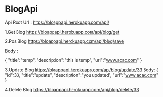 # BlogApi

Api Root Url : 
https://bloappapi.herokuapp.com/api/

1.Get Blog
https://bloappapi.herokuapp.com/api/blog/get

2.Pos Blog
https://bloappapi.herokuapp.com/api/blog/save

Body :

{
	"title":"temp",
	"description":"this is temp",
	"url":"www.acac.com"
}

3.Update Blog
https://bloappapi.herokuapp.com/api/blog/update/33
Body:
{
	"id":33,
	"title":"update",
	"description":"you updated",
	"url":"www.acac.com"
}
  
  
4.Delete Blog
https://bloappapi.herokuapp.com/api/blog/delete/33



